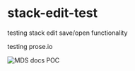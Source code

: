 # stack-edit-test
testing stack edit save/open functionality

testing prose.io

![MDS docs POC](https://cdn.mckinsey.com/rss/MDS.png)
